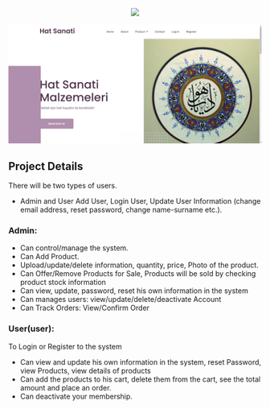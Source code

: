 <p align="center"><a href="https://laravel.com" target="_blank"><img src="https://raw.githubusercontent.com/laravel/art/master/logo-lockup/5%20SVG/2%20CMYK/1%20Full%20Color/laravel-logolockup-cmyk-red.svg" width="400"></a></p>

<p align="center"><img src="https://github.com/AbdelrahmanHs86/HatSanati-Eticaret/blob/main/hat%20sanati.png" width=""></p>



## Project Details

There will be two types of users. 
- Admin and User
Add User, Login User, Update User Information (change email address, reset password, change name-surname etc.).

### Admin: 
- Can control/manage the system.
- Can Add Product.
- Upload/update/delete information, quantity, price, Photo of the product.
- Can Offer/Remove Products for Sale, Products will be sold by checking product stock information
- Can view, update, password, reset his own information in the system
- Can manages users: view/update/delete/deactivate Account
- Can Track Orders: View/Confirm Order

### User(user): 
To Login or Register to the system
- Can view and update his own information in the system, reset Password, view Products, view details of products
- Can add the products to his cart, delete them from the cart, see the total amount and place an order.
- Can deactivate your membership.
